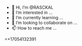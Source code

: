 - 👋 Hi, I’m @RASCKAL
- 👀 I’m interested in ...
- 🌱 I’m currently learning ...
- 💞️ I’m looking to collaborate on ...
- 📫 How to reach me ...

<!---
RASCKAL/RASCKAL is a ✨ special ✨ repository because its `README.md` (this file) appears on your GitHub profile.
You can click the Preview link to take a look at your changes.
--->
=+17054132391
